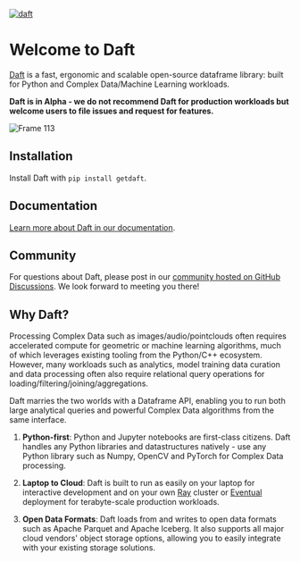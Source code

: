 [![daft](https://github.com/Eventual-Inc/Daft/actions/workflows/python-package.yml/badge.svg)](https://github.com/Eventual-Inc/Daft/actions/workflows/python-package.yml)

# Welcome to Daft

[Daft](https://www.getdaft.io) is a fast, ergonomic and scalable open-source dataframe library: built for Python and Complex Data/Machine Learning workloads.

**Daft is in Alpha - we do not recommend Daft for production workloads but welcome users to file issues and request for features.**

![Frame 113](https://user-images.githubusercontent.com/17691182/190476440-28f29e87-8e3b-41c4-9c28-e112e595f558.png)


## Installation

Install Daft with `pip install getdaft`.

## Documentation

[Learn more about Daft in our documentation](https://www.getdaft.io).

## Community

For questions about Daft, please post in our [community hosted on GitHub Discussions](https://github.com/Eventual-Inc/Daft/discussions). We look forward to meeting you there!

## Why Daft?

Processing Complex Data such as images/audio/pointclouds often requires accelerated compute for geometric or machine learning algorithms, much of which leverages existing tooling from the Python/C++ ecosystem. However, many workloads such as analytics, model training data curation and data processing often also require relational query operations for loading/filtering/joining/aggregations.

Daft marries the two worlds with a Dataframe API, enabling you to run both large analytical queries and powerful Complex Data algorithms from the same interface.

1. **Python-first**: Python and Jupyter notebooks are first-class citizens. Daft handles any Python libraries and datastructures natively - use any Python library such as Numpy, OpenCV and PyTorch for Complex Data processing.

2. **Laptop to Cloud**: Daft is built to run as easily on your laptop for interactive development and on your own [Ray](https://www.ray.io) cluster or [Eventual](https://www.eventualcomputing.com) deployment for terabyte-scale production workloads.

3. **Open Data Formats**: Daft loads from and writes to open data formats such as Apache Parquet and Apache Iceberg. It also supports all major cloud vendors' object storage options, allowing you to easily integrate with your existing storage solutions.
